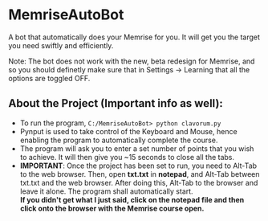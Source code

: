 # MemriseAutoBot

A bot that automatically does your Memrise for you. It will get you the target you need swiftly and efficiently.

Note: The bot does not work with the new, beta redesign for Memrise, and so you should definetly make sure that in Settings -> Learning that all the options are toggled OFF.

## About the Project (Important info as well):

-   To run the program, `C:/MemriseAutoBot> python clavorum.py`
-   Pynput is used to take control of the Keyboard and Mouse, hence enabling the program to automatically complete the course.
-   The program will ask you to enter a set number of points that you wish to achieve. It will then give you ~15 seconds to close all the tabs.
-   <b>IMPORTANT</b>: Once the project has been set to run, you need to Alt-Tab to the web browser. Then, open <b>txt.txt</b> in <b>notepad</b>, and Alt-Tab between txt.txt and the web browser. After doing this, Alt-Tab to the browser and leave it alone. The program shall automatically start. <br> <b>If you didn't get what I just said, click on the notepad file and then click onto the browser with the Memrise course open.<b>
